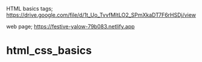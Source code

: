 


HTML basics tags;
https://drive.google.com/file/d/1t_Uo_TvvfMItLO2_SPmXkaDT7F6rHSDj/view

web page;
https://festive-yalow-79b083.netlify.app

# html_css_basics
